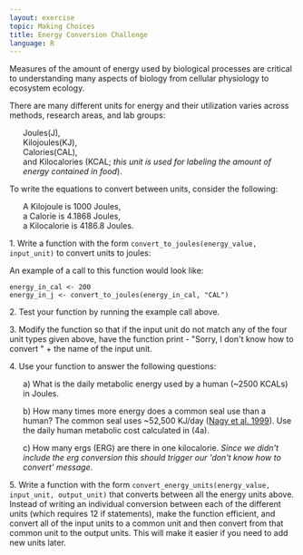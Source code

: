 ```yaml
---
layout: exercise
topic: Making Choices
title: Energy Conversion Challenge
language: R
---
```

<style type="text/css">
    ul { list-style-type: none; }
</style>

Measures of the amount of energy used by biological processes are critical to
understanding many aspects of biology from cellular physiology to ecosystem
ecology.

There are many different units for energy and their utilization varies across methods, research areas, and lab groups:
- Joules(J),
- Kilojoules(KJ),
- Calories(CAL),
- and Kilocalories (KCAL; *this unit is used for labeling the amount of energy contained in food*).

To write the equations to convert between units, consider the following:
- A Kilojoule is 1000 Joules,
- a Calorie is 4.1868 Joules,
- a Kilocalorie is 4186.8 Joules.


1\. Write a function with the form `convert_to_joules(energy_value, input_unit)` to convert units to joules:

  An example of a call to this function would look like:

  ```
  energy_in_cal <- 200
  energy_in_j <- convert_to_joules(energy_in_cal, "CAL")
  ```

2\. Test your function by running the example call above.

3\. Modify the function so that if the input unit do not match any of the four unit types given above, have the
function print - "Sorry, I don't know how to convert " + the name of the input unit.

4\. Use your function to answer the following questions:

  - a) What is the daily metabolic energy used by a human (~2500 KCALs) in Joules.

  - b) How many times more energy does a common seal use than a human? The common  seal uses ~52,500 KJ/day ([Nagy et al. 1999](http://www.annualreviews.org/doi/abs/10.1146/annurev.nutr.19.1.247)). Use the daily human metabolic cost calculated in (4a).

  - c) How many ergs (ERG) are there in one kilocalorie. *Since we didn't include the erg conversion this should trigger our 'don't know how to convert' message*.

5\. Write a function with the form `convert_energy_units(energy_value, input_unit, output_unit)` that converts between all the energy units above.
Instead of writing an individual conversion between each of the different units (which requires 12 if statements), make the function efficient, and convert all of the input units to a common unit and then convert from that common unit to the output units. This will make it easier if you need to add new units later.
